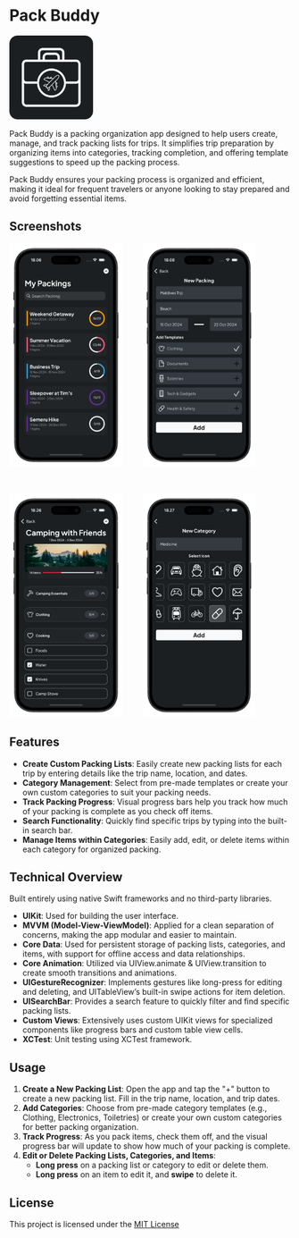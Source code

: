 # Pack Buddy

<p align="left">
  <img src="https://github.com/jonathanvieri/Pack-Buddy/blob/main/images/applogo.png" width="150" height="150" >
</p>

<p>
  Pack Buddy is a packing organization app designed to help users create, manage, and track packing lists for trips. 
  It simplifies trip preparation by organizing items into categories, tracking completion, and offering template suggestions to speed up the packing process.
</p>

<p>
  Pack Buddy ensures your packing process is organized and efficient, making it ideal for frequent travelers or anyone looking to stay prepared and avoid forgetting essential items.
</p>


## Screenshots
<p align="left">
  <img src="https://github.com/jonathanvieri/Pack-Buddy/blob/main/images/packing-screen.png" height="400">
  &emsp;&emsp;
  <img src="https://github.com/jonathanvieri/Pack-Buddy/blob/main/images/add-packing-screen.png" height="400">
</p>
<br>
<p align="left">
  <img src="https://github.com/jonathanvieri/Pack-Buddy/blob/main/images/items-screen.png" height="400">
  &emsp;&emsp;
  <img src="https://github.com/jonathanvieri/Pack-Buddy/blob/main/images/add-category-screen.png" height="400">
</p>


## Features
- **Create Custom Packing Lists**: Easily create new packing lists for each trip by entering details like the trip name, location, and dates.
- **Category Management**: Select from pre-made templates or create your own custom categories to suit your packing needs.
- **Track Packing Progress**: Visual progress bars help you track how much of your packing is complete as you check off items.
- **Search Functionality**: Quickly find specific trips by typing into the built-in search bar.
- **Manage Items within Categories**: Easily add, edit, or delete items within each category for organized packing.


## Technical Overview
 Built entirely using native Swift frameworks and no third-party libraries.
- **UIKit**: Used for building the user interface.
- **MVVM (Model-View-ViewModel)**: Applied for a clean separation of concerns, making the app modular and easier to maintain.
- **Core Data**: Used for persistent storage of packing lists, categories, and items, with support for offline access and data relationships.
- **Core Animation**: Utilized via UIView.animate & UIView.transition to create smooth transitions and animations.
- **UIGestureRecognizer**: Implements gestures like long-press for editing and deleting, and UITableView’s built-in swipe actions for item deletion.
- **UISearchBar**: Provides a search feature to quickly filter and find specific packing lists.
- **Custom Views**: Extensively uses custom UIKit views for specialized components like progress bars and custom table view cells.
- **XCTest**: Unit testing using XCTest framework.


## Usage
1. **Create a New Packing List**: Open the app and tap the "+" button to create a new packing list. Fill in the trip name, location, and trip dates.
2. **Add Categories**: Choose from pre-made category templates (e.g., Clothing, Electronics, Toiletries) or create your own custom categories for better packing organization.
3. **Track Progress**: As you pack items, check them off, and the visual progress bar will update to show how much of your packing is complete.
4. **Edit or Delete Packing Lists, Categories, and Items**:
   - **Long press** on a packing list or category to edit or delete them.
   - **Long press** on an item to edit it, and **swipe** to delete it.


## License
This project is licensed under the [MIT License](https://github.com/jonathanvieri/Pack-Buddy/blob/main/README.md)

